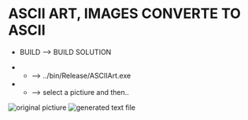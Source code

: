 # ASCII ART, IMAGES CONVERTE TO ASCII

* BUILD --> BUILD SOLUTION 

* * --> ../bin/Release/ASCIIArt.exe

* * --> select a pictiure and then..

![original pictiure](https://github.com/YaoYilin/AsciiArt/blob/master/TEST/1.png)
![generated text file](https://github.com/YaoYilin/AsciiArt/blob/master/TEST/1.txt.png)
